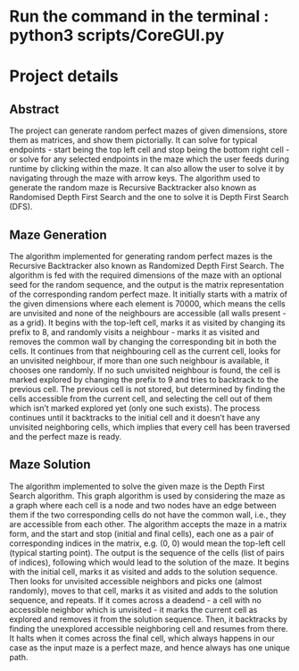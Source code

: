 # Run the command in the terminal : python3 scripts/CoreGUI.py

# Project details 

 ## Abstract 

The project can generate random perfect mazes of given dimensions, store them as matrices, and show them pictorially. It can solve for typical endpoints - start being the top left cell and stop being the bottom right cell - or solve for any selected endpoints in the maze which the user feeds during runtime by clicking within the maze. It can also allow the user to solve it by navigating through the maze with arrow keys. The algorithm used to generate the random maze is Recursive Backtracker also known as Randomised Depth First Search and the one to solve it is Depth First Search (DFS).

## Maze Generation ##
The algorithm implemented for generating random perfect mazes is the Recursive Backtracker also known as Randomized Depth First Search. The algorithm is fed with the required dimensions of the maze with an optional seed for the random sequence, and the output is the matrix representation of the corresponding random perfect maze. It initially starts with a matrix of the given dimensions where each element is 70000, which means the cells are unvisited and none of the neighbours are accessible (all walls present - as a grid). It begins with the top-left cell, marks it as visited by changing its prefix to 8, and randomly visits a neighbour - marks it as visited and removes the common wall by changing the corresponding bit in both the cells. It continues from that neighbouring cell as the current cell, looks for an unvisited neighbour, if more than one such neighbour is available, it chooses one randomly. If no such unvisited neighbour is found, the cell is marked explored by changing the prefix to 9 and tries to backtrack to the previous cell. The previous cell is not stored, but determined by finding the cells accessible from the current cell, and selecting the cell out of them which isn’t marked explored yet (only one such exists). The process continues until it backtracks to the initial cell and it doesn’t have any unvisited neighboring cells, which implies that every cell has been traversed and the perfect maze is ready.

## Maze Solution 
The algorithm implemented to solve the given maze is the Depth First Search algorithm. This graph algorithm is used by considering the maze as a graph where each cell is a node and two nodes have an edge between them if the two corresponding cells do not have the common wall, i.e., they are accessible from each other. The algorithm accepts the maze in a matrix form, and the start and stop (initial and final cells), each one as a pair of corresponding indices in the matrix, e.g. (0, 0) would mean the top-left cell (typical starting point). The output is the sequence of the cells (list of pairs of indices), following which would lead to the solution of the maze. It begins with the initial cell, marks it as visited and adds to the solution sequence. Then looks for unvisited accessible neighbors and picks one (almost randomly), moves to that cell, marks it as visited and adds to the solution sequence, and repeats. If it comes across a deadend - a cell with no accessible neighbor which is unvisited - it marks the current cell as explored and removes it from the solution sequence. Then, it backtracks by finding the unexplored accessible neighboring cell and resumes from there. It halts when it comes across the final cell, which always happens in our case as the input maze is a perfect maze, and hence always has one unique path.
